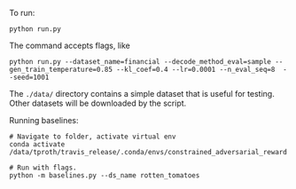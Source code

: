 



To run: 

```
python run.py
```

The command accepts flags, like 

```
python run.py --dataset_name=financial --decode_method_eval=sample --gen_train_temperature=0.85 --kl_coef=0.4 --lr=0.0001 --n_eval_seq=8  --seed=1001
```

The `./data/` directory contains a simple dataset that is useful for testing. Other datasets will be downloaded by the script. 






Running baselines: 

```
# Navigate to folder, activate virtual env
conda activate /data/tproth/travis_release/.conda/envs/constrained_adversarial_reward

# Run with flags. 
python -m baselines.py --ds_name rotten_tomatoes 
```